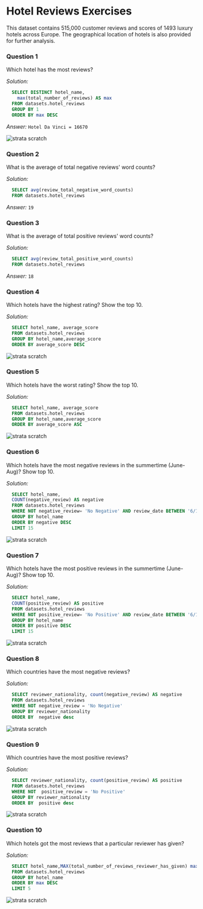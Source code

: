 # Hotel Reviews Exercises

This dataset contains 515,000 customer reviews and scores of 1493 luxury hotels across Europe.
The geographical location of hotels is also provided for further analysis.

### Question 1
Which hotel has the most reviews?

*Solution:*
```sql
  SELECT DISTINCT hotel_name,
    max(total_number_of_reviews) AS max
  FROM datasets.hotel_reviews 
  GROUP BY 1
  ORDER BY max DESC
```
*Answer:* `Hotel Da Vinci = 16670`

![strata scratch](assets/hotel-reviews-q1.jpg)

### Question 2
What is the average of total negative reviews' word counts?

*Solution:*
```sql
  SELECT avg(review_total_negative_word_counts)
  FROM datasets.hotel_reviews
```
*Answer:* `19`

### Question 3
What is the average of total positive reviews' word counts?

*Solution:*
```sql
  SELECT avg(review_total_positive_word_counts) 
  FROM datasets.hotel_reviews
```
*Answer:* `18`

### Question 4
Which hotels have the highest rating? Show the top 10.

*Solution:*
```sql
  SELECT hotel_name, average_score
  FROM datasets.hotel_reviews 
  GROUP BY hotel_name,average_score 
  ORDER BY average_score DESC 
```
![strata scratch](assets/hotel-reviews-q4.jpg)

### Question 5
Which hotels have the worst rating? Show the top 10.

*Solution:*
```sql
  SELECT hotel_name, average_score 
  FROM datasets.hotel_reviews 
  GROUP BY hotel_name,average_score
  ORDER BY average_score ASC
```
![strata scratch](assets/hotel-reviews-q5.jpg)

### Question 6
Which hotels have the most negative reviews in the summertime (June-Aug)? Show top 10.

*Solution:*
```sql
  SELECT hotel_name, 
  COUNT(negative_review) AS negative 
  FROM datasets.hotel_reviews 
  WHERE NOT negative_review= 'No Negative' AND review_date BETWEEN '6/1/17' AND '8/31/17'
  GROUP BY hotel_name
  ORDER BY negative DESC
  LIMIT 15
```
![strata scratch](assets/hotel-reviews-q6.jpg)

### Question 7
Which hotels have the most positive reviews in the summertime (June-Aug)? Show top 10.

*Solution:*
```sql
  SELECT hotel_name,
  COUNT(positive_review) AS positive 
  FROM datasets.hotel_reviews 
  WHERE NOT positive_review= 'No Positive' AND review_date BETWEEN '6/1/17' AND '8/31/17'
  GROUP BY hotel_name
  ORDER BY positive DESC
  LIMIT 15
```
![strata scratch](assets/hotel-reviews-q7.jpg)

### Question 8
Which countries have the most negative reviews?

*Solution:*
```sql
  SELECT reviewer_nationality, count(negative_review) AS negative
  FROM datasets.hotel_reviews
  WHERE NOT negative_review = 'No Negative'  
  GROUP BY reviewer_nationality
  ORDER BY  negative desc
```
![strata scratch](assets/hotel-reviews-q8.jpg)

### Question 9
Which countries have the most positive reviews?

*Solution:*
```sql
  SELECT reviewer_nationality, count(positive_review) AS positive
  FROM datasets.hotel_reviews
  WHERE NOT  positive_review = 'No Positive'
  GROUP BY reviewer_nationality
  ORDER BY  positive desc
```
![strata scratch](assets/hotel-reviews-q9.jpg)

### Question 10
Which hotels got the most reviews that a particular reviewer has given?

*Solution:*
```sql
  SELECT hotel_name,MAX(total_number_of_reviews_reviewer_has_given) max
  FROM datasets.hotel_reviews
  GROUP BY hotel_name
  ORDER BY max DESC
  LIMIT 5
```
![strata scratch](assets/hotel-reviews-q10.jpg)
